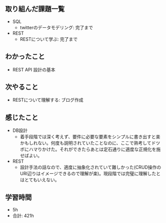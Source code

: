 ## 取り組んだ課題一覧

- SQL
    - twitterのデータモデリング: 完了まで
- REST
    - RESTについて学ぶ: 完了まで
## わかったこと
- REST API 設計の基本
## 次やること

- RESTについて理解する: ブログ作成

## 感じたこと

- DB設計
    - 着手段階では深く考えず、要件に必要な要素をシンプルに書き出すと楽かもしれない。何度も説明されていたことなのに、ここで熟考してドツボにハマりかけた。それができたらあとは定石通りに適度な正規化を施せばよい。
- REST
    - 設計手法の話なので、適度に抽象化されていて難しかった(CRUD操作のURI辺りはイメージできるので理解が楽)。現段階では完璧に理解したとはとてもいえない。

## 学習時間

- 5h
- 合計: 421h